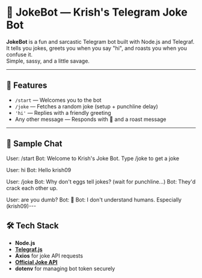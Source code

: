 # 🤖 JokeBot — Krish's Telegram Joke Bot

**JokeBot** is a fun and sarcastic Telegram bot built with Node.js and Telegraf.  
It tells you jokes, greets you when you say "hi", and roasts you when you confuse it.  
Simple, sassy, and a little savage.

---

## 🚀 Features

- `/start` — Welcomes you to the bot  
- `/joke` — Fetches a random joke (setup + punchline delay)  
- `'hi'` — Replies with a friendly greeting  
- Any other message — Responds with 🖕 and a roast message  

---

## 🧪 Sample Chat

User: /start
Bot: Welcome to Krish's Joke Bot. Type /joke to get a joke

User: hi
Bot: Hello krish09

User: /joke
Bot: Why don't eggs tell jokes?
(wait for punchline...)
Bot: They'd crack each other up.

User: are you dumb?
Bot: 🖕
Bot: I don't understand humans. Especially (krish09)---

## 🛠 Tech Stack

- **Node.js**
- [**Telegraf.js**](https://telegraf.js.org/)
- **Axios** for joke API requests
- [**Official Joke API**](https://official-joke-api.appspot.com/)
- **dotenv** for managing bot token securely
